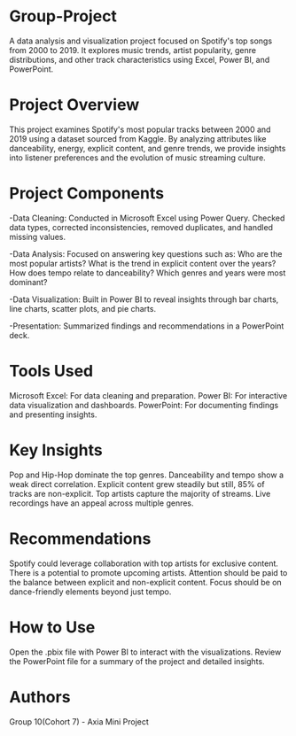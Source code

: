 # Group-Project
A data analysis and visualization project focused on Spotify's top songs from 2000 to 2019. It explores music trends, artist popularity, genre distributions, and other track characteristics using Excel, Power BI, and PowerPoint.

# Project Overview
This project examines Spotify's most popular tracks between 2000 and 2019 using a dataset sourced from Kaggle. By analyzing attributes like danceability, energy, explicit content, and genre trends, we provide insights into listener preferences and the evolution of music streaming culture.

# Project Components
-Data Cleaning: Conducted in Microsoft Excel using Power Query. Checked data types, corrected inconsistencies, removed duplicates, and handled missing values.

-Data Analysis: Focused on answering key questions such as:
Who are the most popular artists?
What is the trend in explicit content over the years?
How does tempo relate to danceability?
Which genres and years were most dominant?

-Data Visualization: Built in Power BI to reveal insights through bar charts, line charts, scatter plots, and pie charts.

-Presentation: Summarized findings and recommendations in a PowerPoint deck.

# Tools Used
Microsoft Excel: For data cleaning and preparation.
Power BI: For interactive data visualization and dashboards.
PowerPoint: For documenting findings and presenting insights.

# Key Insights
Pop and Hip-Hop dominate the top genres.
Danceability and tempo show a weak direct correlation.
Explicit content grew steadily but still, 85% of tracks are non-explicit.
Top artists capture the majority of streams.
Live recordings have an appeal across multiple genres.

# Recommendations
Spotify could leverage collaboration with top artists for exclusive content.
There is a potential to promote upcoming artists.
Attention should be paid to the balance between explicit and non-explicit content.
Focus should be on dance-friendly elements beyond just tempo.

# How to Use
Open the .pbix file with Power BI to interact with the visualizations.
Review the PowerPoint file for a summary of the project and detailed insights.

# Authors
Group 10(Cohort 7) - Axia Mini Project

